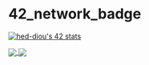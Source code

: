# 42_network_badge

[![hed-diou's 42 stats](https://badge.mediaplus.ma/colorfulwaves/hed-diou)](https://github.com/oakoudad/badge42/blob/main/example/binary.svg)

<a href="https://github.com/hed-diou?tab=repositories">
  <img align="center" src="https://github-readme-stats.vercel.app/api/top-langs/?username=hed-diou&theme=dark"/>
</a>
<a href="https://github.com/hed-diou?tab=repositories">
 <img align="center" src="https://github-readme-stats.vercel.app/api?username=hed-diou&line_height=40&show_icons=true&theme=dark">
</a>
